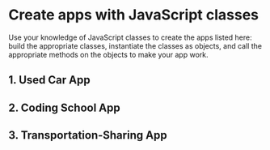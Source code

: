 # Create apps with JavaScript classes

Use your knowledge of JavaScript classes to create the apps listed here: build the appropriate classes, instantiate the classes as objects, and call the appropriate methods on the objects to make your app work.

## 1. Used Car App

## 2. Coding School App

## 3. Transportation-Sharing App
